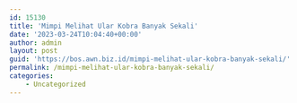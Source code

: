 ```yaml
---
id: 15130
title: 'Mimpi Melihat Ular Kobra Banyak Sekali'
date: '2023-03-24T10:04:40+00:00'
author: admin
layout: post
guid: 'https://bos.awn.biz.id/mimpi-melihat-ular-kobra-banyak-sekali/'
permalink: /mimpi-melihat-ular-kobra-banyak-sekali/
categories:
    - Uncategorized
---
```


